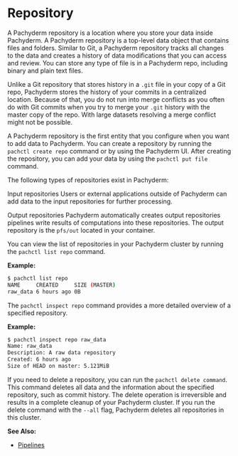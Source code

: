 # Repository

A Pachyderm repository is a location where you store your data inside
Pachyderm. A Pachyderm repository is a top-level data object that contains
files and folders. Similar to Git, a Pachyderm repository tracks all
changes to the data and creates a history of data modifications that you
can access and review. You can store any type of file is in a Pachyderm repo,
including binary and plain text files.

Unlike a Git repository that stores history in a `.git` file in your copy
of a Git repo, Pachyderm stores the history of your commits in a centralized
location. Because of that, you do not run into
merge conflicts as you often do with Git commits when you try to merge
your `.git` history with the master copy of the repo. With large datasets
resolving a merge conflict might not be possible.

A Pachyderm repository is the first entity that you configure when you
want to add data to Pachyderm. You can create a repository by running
the `pachctl create repo` command or by using the Pachyderm UI. After
creating the repository, you can add your data by using the
`pachctl put file` command.

The following types of repositories exist in Pachyderm:

Input repositories
 Users or external applications outside of Pachyderm can add data to
 the input repositories for further processing.

Output repositories
 Pachyderm automatically creates output repositories
 pipelines write results of computations into these repositories.
 The output repository is the `pfs/out` located in your container.

You can view the list of repositories in your Pachyderm cluster
by running the `pachctl list repo` command.

**Example:**

```bash
$ pachctl list repo
NAME     CREATED     SIZE (MASTER)
raw_data 6 hours ago 0B
```

The `pachctl inspect repo` command provides a more detailed overview
of a specified repository.

**Example:**

```bash
$ pachctl inspect repo raw_data
Name: raw_data
Description: A raw data repository
Created: 6 hours ago
Size of HEAD on master: 5.121MiB
```

If you need to delete a repository, you can run the
`pachctl delete command`. This command deletes all
data and the information about the specified
repository, such as commit history. The delete
operation is irreversible and results in a
complete cleanup of your Pachyderm cluster.
If you run the delete command with the `--all` flag, Pachyderm
deletes all repositories in this
cluster.

**See Also:**

- [Pipelines](pipelines.md)
